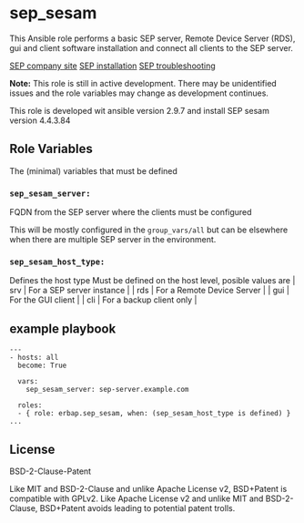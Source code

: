 sep_sesam
=========

This Ansible role performs a basic SEP server, Remote Device Server (RDS), gui and client software installation and connect all clients to the SEP server.

[SEP company site](https://www.sep.de/)
[SEP installation](https://wiki.sepsoftware.com/wiki/index.php/4_4_3:SEP_sesam_Quick_Install_Guide)
[SEP troubleshooting](https://wiki.sepsoftware.com/wiki/index.php/Troubleshooting_Guide)

**Note:** This role is still in active development. There may be unidentified issues and the role variables may change as development continues.

This role is developed wit ansible version 2.9.7 and install SEP sesam version 4.4.3.84

## Role Variables

The (minimal) variables that must be defined

### `sep_sesam_server:`

FQDN from the SEP server where the clients must be configured

This will be mostly configured in the `group_vars/all` but can be elsewhere when there are multiple SEP server in the environment.

### `sep_sesam_host_type:`

Defines the host type
Must be defined on the host level, posible values are
| srv | For a SEP server instance |
| rds | For a Remote Device Server |
| gui | For the GUI client |
| cli | For a backup client only |

## example playbook

```
---
- hosts: all
  become: True

  vars:
    sep_sesam_server: sep-server.example.com

  roles:
  - { role: erbap.sep_sesam, when: (sep_sesam_host_type is defined) }
...
```

## License

BSD-2-Clause-Patent

Like MIT and BSD-2-Clause and unlike Apache License v2, BSD+Patent is compatible with GPLv2.
Like Apache License v2 and unlike MIT and BSD-2-Clause, BSD+Patent avoids leading to potential patent trolls.
